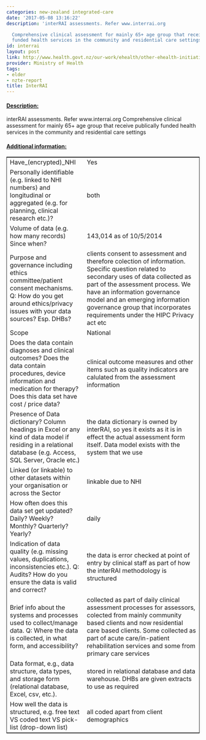 ```yaml
---
categories: new-zealand integrated-care
date: '2017-05-08 13:16:22'
description: 'interRAI assessments. Refer www.interrai.org

  Comprehensive clinical assessment for mainly 65+ age group that receive publically
  funded health services in the community and residential care settings'
id: interrai
layout: post
link: http://www.health.govt.nz/our-work/ehealth/other-ehealth-initiatives/common-clinical-information/comprehensive-clinical-assessment-aged-care-interrai
provider: Ministry of Health
tags:
- elder
- nzte-report
title: InterRAI
---
```



 <h4> <u>Description:</u> </h4>
interRAI assessments. Refer www.interrai.org
Comprehensive clinical assessment for mainly 65+ age group that receive publically funded health services in the community and residential care settings
 <h4> <u>Additional information:</u> </h4>
 <table style="border: 1px solid">
 <tr> <td width="40%">Have_(encrypted)_NHI</td> <td>Yes</td> </tr>
 <tr> <td width="40%">Personally identifiable (e.g. linked to NHI numbers) and longitudinal or aggregated (e.g. for planning, clinical research etc.)?</td> <td>both</td> </tr>
 <tr> <td width="40%">Volume of data (e.g. how many records)
Since when?</td> <td>143,014 as of 10/5/2014</td> </tr>
 <tr> <td width="40%">Purpose and governance including ethics committee/patient consent mechanisms. Q: How do you get around ethics/privacy issues with your data sources? Esp. DHBs?</td> <td>clients consent to assessment and therefore colection of information. Specific question related to secondary uses of data collected as part of the assessment process. We have an information governance model and an emerging information governance group that incorporates requirements under the HIPC Privacy act etc</td> </tr>
 <tr> <td width="40%">Scope</td> <td>National</td> </tr>
 <tr> <td width="40%">Does the data contain diagnoses and clinical outcomes?
Does the data contain procedures, device information and medication for therapy?
Does this data set have cost / price data?</td> <td>clinical outcome measures and other items such as quality indicators are calulated from the assessment information</td> </tr>
 <tr> <td width="40%">Presence of Data dictionary? Column headings in Excel or any kind of data model if residing in a relational database (e.g. Access, SQL Server, Oracle etc.) </td> <td>the data dictionary is owned by interRAI, so yes it exists as it is in effect the actual assessment form itself. Data model exists with the system that we use</td> </tr>
 <tr> <td width="40%">Linked (or linkable) to other datasets within your organisation or across the Sector</td> <td>linkable due to NHI</td> </tr>
 <tr> <td width="40%">How often does this data set get updated? Daily? Weekly? Monthly? Quarterly? Yearly?</td> <td>daily</td> </tr>
 <tr> <td width="40%">Indication of data quality (e.g. missing values, duplications, inconsistencies etc.). Q: Audits? How do you ensure the data is valid and correct?</td> <td>the data is error checked at point of entry by clinical staff as part of how the interRAI methodology is structured</td> </tr>
 <tr> <td width="40%">Brief info about the systems and processes used to collect/manage data. Q: Where the data is collected, in what form, and accessibility?</td> <td>collected as part of daily clinical assessment processes for assessors, colected from mainly community based clients and now residential care based clients. Some collected as part of acute care/in-patient rehabilitation services and some from primary care services</td> </tr>
 <tr> <td width="40%">Data format, e.g., data structure, data types, and storage form (relational database, Excel, csv, etc.).</td> <td>stored in relational database and data warehouse. DHBs are given extracts to use as required</td> </tr>
 <tr> <td width="40%">How well the data is structured, e.g. free text VS coded text VS pick-list (drop-down list)</td> <td>all coded apart from client demographics</td> </tr>
 </table>